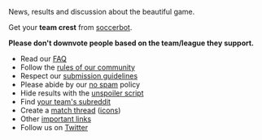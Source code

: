News, results and discussion about the beautiful game.

[](//#redditch) Get your **team crest** from [soccerbot](/r/soccerbot/new/?sort=new).

**Please don't downvote people based on the team/league they support.**

* Read our [FAQ](/r/soccer/faq)
* Follow the [rules of our community](/r/soccer/faq#rsoccerrules)
* Respect our [submission guidelines](/r/soccer/faq#SubmissionTipsandGuidelines)
* Please abide by our [no spam](/r/soccer/faq#Nospam) policy
* Hide results with the [unspoiler script](http://userscripts.org/scripts/show/75108)
* Find [your team's subreddit](/r/soccer/faq#RelatedSubreddits)
* Create a [match thread](/r/soccer/faq#MatchThreadCreationGuide) ([icons](/rerge))
* Other [important links](/r/soccer/faq#ImportantLinks)
* Follow us on [Twitter](http://twitter.com/redditsoccer)